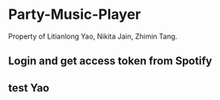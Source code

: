 # Party-Music-Player
Property of Litianlong Yao, Nikita Jain, Zhimin Tang.

## Login and get access token from Spotify

## test Yao